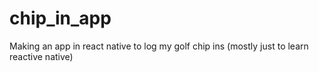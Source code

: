 # chip_in_app

Making an app in react native to log my golf chip ins (mostly just to learn reactive native)
